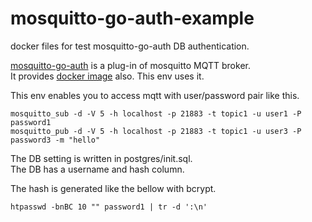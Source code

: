 # mosquitto-go-auth-example
docker files for test mosquitto-go-auth DB authentication.

[mosquitto-go-auth](https://github.com/iegomez/mosquitto-go-auth#hashing) is a plug-in of mosquitto MQTT broker.  
It provides [docker image](https://hub.docker.com/r/iegomez/mosquitto-go-auth) also. This env uses it.

This env enables you to access mqtt with user/password pair like this.  
```
mosquitto_sub -d -V 5 -h localhost -p 21883 -t topic1 -u user1 -P password1
mosquitto_pub -d -V 5 -h localhost -p 21883 -t topic1 -u user3 -P password3 -m "hello"
```

The DB setting is written in postgres/init.sql.  
The DB has a username and hash column.

The hash is generated like the bellow with bcrypt.
```
htpasswd -bnBC 10 "" password1 | tr -d ':\n'
```

